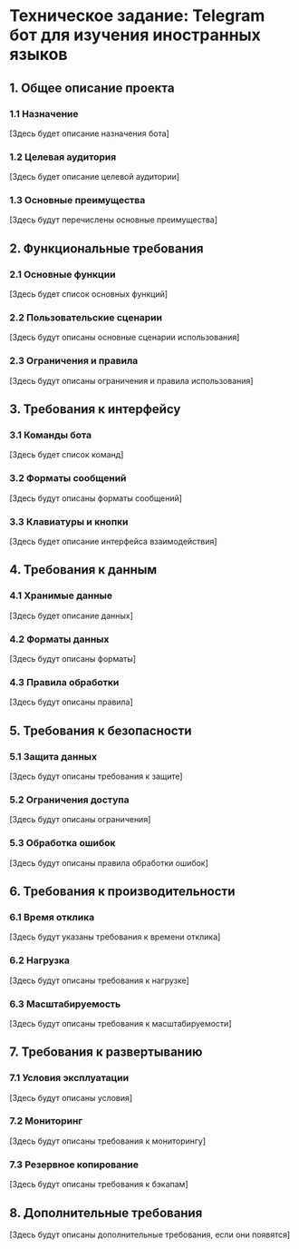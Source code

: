 # Техническое задание: Telegram бот для изучения иностранных языков

## 1. Общее описание проекта
### 1.1 Назначение
[Здесь будет описание назначения бота]

### 1.2 Целевая аудитория
[Здесь будет описание целевой аудитории]

### 1.3 Основные преимущества
[Здесь будут перечислены основные преимущества]

## 2. Функциональные требования
### 2.1 Основные функции
[Здесь будет список основных функций]

### 2.2 Пользовательские сценарии
[Здесь будут описаны основные сценарии использования]

### 2.3 Ограничения и правила
[Здесь будут описаны ограничения и правила использования]

## 3. Требования к интерфейсу
### 3.1 Команды бота
[Здесь будет список команд]

### 3.2 Форматы сообщений
[Здесь будут описаны форматы сообщений]

### 3.3 Клавиатуры и кнопки
[Здесь будет описание интерфейса взаимодействия]

## 4. Требования к данным
### 4.1 Хранимые данные
[Здесь будет описание данных]

### 4.2 Форматы данных
[Здесь будут описаны форматы]

### 4.3 Правила обработки
[Здесь будут описаны правила]

## 5. Требования к безопасности
### 5.1 Защита данных
[Здесь будут описаны требования к защите]

### 5.2 Ограничения доступа
[Здесь будут описаны ограничения]

### 5.3 Обработка ошибок
[Здесь будут описаны правила обработки ошибок]

## 6. Требования к производительности
### 6.1 Время отклика
[Здесь будут указаны требования к времени отклика]

### 6.2 Нагрузка
[Здесь будут описаны требования к нагрузке]

### 6.3 Масштабируемость
[Здесь будут описаны требования к масштабируемости]

## 7. Требования к развертыванию
### 7.1 Условия эксплуатации
[Здесь будут описаны условия]

### 7.2 Мониторинг
[Здесь будут описаны требования к мониторингу]

### 7.3 Резервное копирование
[Здесь будут описаны требования к бэкапам]

## 8. Дополнительные требования
[Здесь будут описаны дополнительные требования, если они появятся] 